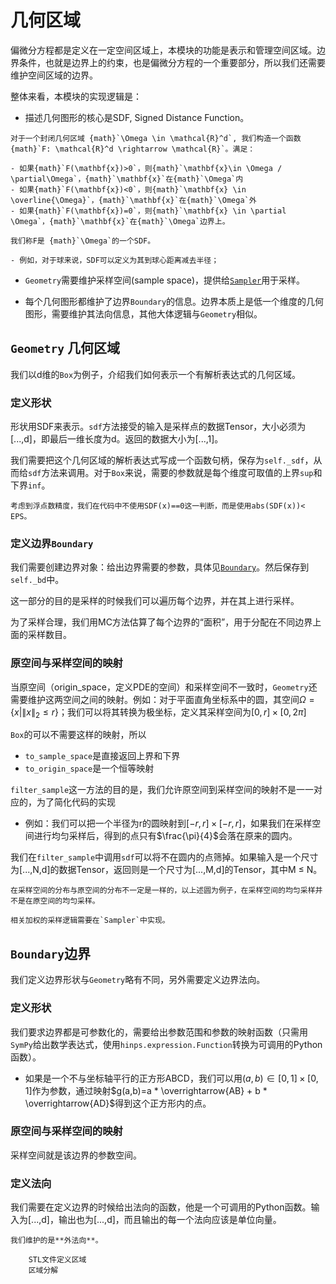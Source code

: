 # 几何区域

偏微分方程都是定义在一定空间区域上，本模块的功能是表示和管理空间区域。边界条件，也就是边界上的约束，也是偏微分方程的一个重要部分，所以我们还需要维护空间区域的边界。

整体来看，本模块的实现逻辑是：

- 描述几何图形的核心是SDF, Signed Distance Function。

```{admonition} SDF的定义
对于一个封闭几何区域 {math}`\Omega \in \mathcal{R}^d`, 我们构造一个函数{math}`F: \mathcal{R}^d \rightarrow \mathcal{R}`。满足：

- 如果{math}`F(\mathbf{x})>0`，则{math}`\mathbf{x}\in \Omega / \partial\Omega`，{math}`\mathbf{x}`在{math}`\Omega`内
- 如果{math}`F(\mathbf{x})<0`，则{math}`\mathbf{x} \in \overline{\Omega}`，{math}`\mathbf{x}`在{math}`\Omega`外
- 如果{math}`F(\mathbf{x})=0`，则{math}`\mathbf{x} \in \partial \Omega`，{math}`\mathbf{x}`在{math}`\Omega`边界上。

我们称F是 {math}`\Omega`的一个SDF。
```
    - 例如，对于球来说，SDF可以定义为其到球心距离减去半径；
- `Geometry`需要维护采样空间(sample space)，提供给[`Sampler`](data.md#sampler采样器)用于采样。
   
- 每个几何图形都维护了边界`Boundary`的信息。边界本质上是低一个维度的几何图形，需要维护其法向信息，其他大体逻辑与`Geometry`相似。


## `Geometry` 几何区域

我们以d维的`Box`为例子，介绍我们如何表示一个有解析表达式的几何区域。

### 定义形状

形状用SDF来表示。`sdf`方法接受的输入是采样点的数据Tensor，大小必须为[...,d]，即最后一维长度为d。返回的数据大小为[...,1]。

我们需要把这个几何区域的解析表达式写成一个函数句柄，保存为`self._sdf`，从而给`sdf`方法来调用。对于`Box`来说，需要的参数就是每个维度可取值的上界`sup`和下界`inf`。

```{admonition} 注意
考虑到浮点数精度，我们在代码中不使用SDF(x)==0这一判断，而是使用abs(SDF(x))< EPS。
```

### 定义边界`Boundary`

我们需要创建边界对象：给出边界需要的参数，具体见[`Boundary`](#boundary边界)。然后保存到`self._bd`中。

这一部分的目的是采样的时候我们可以遍历每个边界，并在其上进行采样。

为了采样合理，我们用MC方法估算了每个边界的“面积”，用于分配在不同边界上面的采样数目。

### 原空间与采样空间的映射

当原空间（origin_space，定义PDE的空间）和采样空间不一致时，`Geometry`还需要维护这两空间之间的映射。例如：对于平面直角坐标系中的圆，其空间$\Omega = \{x| \|x\|_2 \le r \}$；我们可以将其转换为极坐标，定义其采样空间为$[0,r]\times[0,2\pi]$

`Box`的可以不需要这样的映射，所以
- `to_sample_space`是直接返回上界和下界
- `to_origin_space`是一个恒等映射

`filter_sample`这一方法的目的是，我们允许原空间到采样空间的映射不是一一对应的，为了简化代码的实现
- 例如：我们可以把一个半径为r的圆映射到$[-r,r] \times [-r,r]$，如果我们在采样空间进行均匀采样后，得到的点只有$\frac{\pi}{4}$会落在原来的圆内。

我们在`filter_sample`中调用`sdf`可以将不在圆内的点筛掉。如果输入是一个尺寸为[...,N,d]的数据Tensor，返回则是一个尺寸为[...,M,d]的Tensor，其中M $\le$ N。

 
```{admonition} 提示
在采样空间的分布与原空间的分布不一定是一样的，以上述圆为例子，在采样空间的均匀采样并不是在原空间的均匀采样。

相关加权的采样逻辑需要在`Sampler`中实现。
```
## `Boundary`边界

我们定义边界形状与`Geometry`略有不同，另外需要定义边界法向。
### 定义形状

我们要求边界都是可参数化的，需要给出参数范围和参数的映射函数（只需用`SymPy`给出数学表达式，使用`hinps.expression.Function`转换为可调用的Python函数）。

- 如果是一个不与坐标轴平行的正方形ABCD，我们可以用$(a,b) \in [0,1]\times[0,1]$作为参数，通过映射$g(a,b)=a * \overrightarrow{AB} + b * \overrightarrow{AD}$得到这个正方形内的点。


### 原空间与采样空间的映射

采样空间就是该边界的参数空间。

### 定义法向
我们需要在定义边界的时候给出法向的函数，他是一个可调用的Python函数。输入为[...,d]，输出也为[...,d]，而且输出的每一个法向应该是单位向量。

```{admonition} 注意
我们维护的是**外法向**。
```


```{admonition} Coming up...
    STL文件定义区域
    区域分解
```
